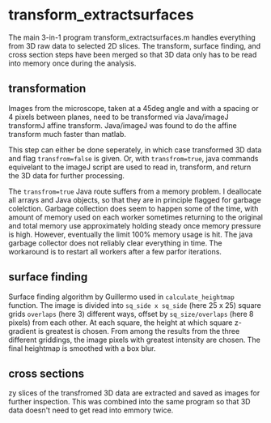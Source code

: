 # transform_extractsurfaces

The main 3-in-1 program transform_extractsurfaces.m handles everything from 3D raw data to selected 2D slices.  The transform, surface finding, and cross section steps have been merged so that 3D data only has to be read into memory once during the analysis.

## transformation

Images from the microscope, taken at a 45deg angle and with a spacing or 4 pixels between planes, need to be transformed via Java/imageJ transformJ affine transform.  Java/imageJ was found to do the affine transform much faster than matlab.

This step can either be done seperately, in which case transformed 3D data and flag ```transfrom=false``` is given.  Or, with ```transfrom=true```,  java commands equivelant to the imageJ script are used to read in, transform, and return the 3D data for further processing.

The ```transfrom=true``` Java route suffers from a memory problem.  I deallocate all arrays and Java objects, so that they are in principle flagged for garbage colelction.  Garbage collection does seem to happen some of the time, with amount of memory used on each worker sometimes returning to the original and total memory use approximately holding steady once memory pressure is high.  However, eventually the limit 100% memory usage is hit.  The java garbage collector does not reliably clear everything in time.  The workaround is to restart all workers after a few parfor iterations.
  
## surface finding

Surface finding algorithm by Guillermo used in ```calculate_heightmap``` function.
The image is divided into ```sq_side x sq_side``` (here 25 x 25) square grids ```overlaps``` (here 3) different ways, offset by ```sq_size/overlaps``` (here 8 pixels) from each other.  At each square, the height at which square z-gradient is greatest is chosen.  From among the results from the three different griddings, the image pixels with greatest intensity are chosen.  The final heightmap is smoothed with a box blur.

## cross sections

zy slices of the transfromed 3D data are extracted and saved as images for further inspection.  This was combined into the same program so that 3D data doesn't need to get read into emmory twice.
